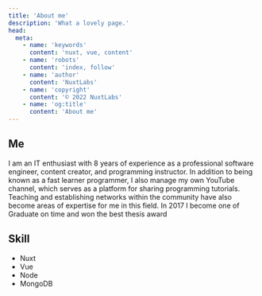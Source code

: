 ```yaml
---
title: 'About me'
description: 'What a lovely page.'
head:
  meta:
    - name: 'keywords'
      content: 'nuxt, vue, content'
    - name: 'robots'
      content: 'index, follow'
    - name: 'author'
      content: 'NuxtLabs'
    - name: 'copyright'
      content: '© 2022 NuxtLabs'
    - name: 'og:title'
      content: 'About me'
---
```


## Me

I am an IT enthusiast with 8 years of experience as a professional software engineer, content creator, and programming instructor. In addition to being known as a fast learner programmer, I also manage my own YouTube channel, which serves as a platform for sharing programming tutorials. Teaching and establishing networks within the community have also become areas of expertise for me in this field. In 2017 I become one of Graduate on time and won the best thesis award

## Skill

- Nuxt
- Vue
- Node
- MongoDB
